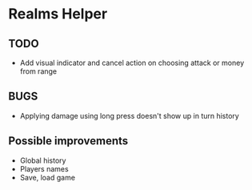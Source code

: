 # Realms Helper

## TODO
* Add visual indicator and cancel action on choosing attack or money from range

## BUGS
* Applying damage using long press doesn't show up in turn history

## Possible improvements
* Global history
* Players names
* Save, load game
